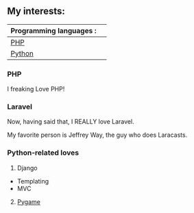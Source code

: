 ## My interests:

| Programming languages : |   |
| ------------ | - |
| [PHP](http://www.php.net ) |  |
| [Python](https://www.python.org/) |  |

### PHP

I freaking Love PHP!

### Laravel

Now, having said that, I REALLY love Laravel.

My favorite person is Jeffrey Way, the guy who does Laracasts.

### Python-related loves

1. Django
 - Templating
 - MVC
2. [Pygame](https://pygame.org)
